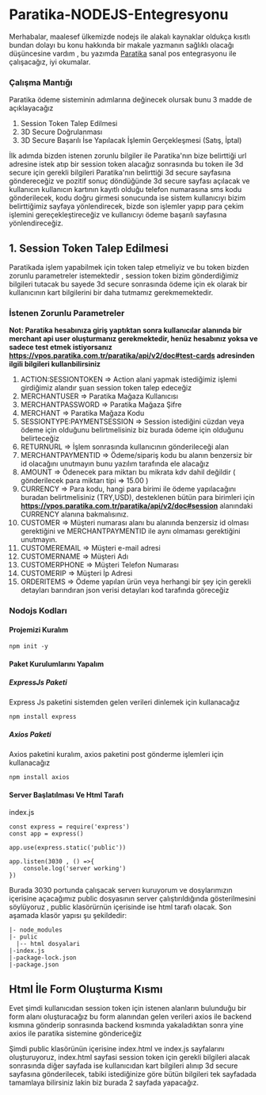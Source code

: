 # Paratika-NODEJS-Entegresyonu

Merhabalar, maalesef ülkemizde nodejs ile alakalı kaynaklar oldukça kısıtlı bundan dolayı bu konu hakkında bir makale yazmanın sağlıklı olacağı düşüncesine vardım , bu yazımda [Paratika](https://www.paratika.com.tr/) sanal pos entegrasyonu ile çalışacağız, iyi okumalar.

### Çalışma Mantığı 

Paratika ödeme sisteminin adımlarına değinecek olursak bunu 3 madde de açıklayacağız 

1. Session Token Talep Edilmesi
2. 3D Secure Doğrulanması
3. 3D Secure Başarılı İse Yapılacak İşlemin Gerçekleşmesi (Satış, İptal)

İlk adımda bizden istenen zorunlu bilgiler ile Paratika'nın bize belirttiği url adresine istek atıp bir session token alacağız sonrasında bu token ile 3d secure için gerekli bilgileri Paratika'nın belirttiği 3d secure sayfasına göndereceğiz ve pozitif sonuç döndüğünde 3d secure sayfası açılacak ve kullanıcın kullanıcın kartının kayıtlı olduğu telefon numarasına sms kodu gönderilecek, kodu doğru girmesi sonucunda ise sistem kullanıcıyı bizim belirttiğimiz sayfaya yönlendirecek, bizde son işlemler yapıp para çekim işlemini gereçekleştireceğiz ve kullanıcıyı ödeme başarılı sayfasına yönlendireceğiz.

## 1. Session Token Talep Edilmesi

Paratikada işlem yapabilmek için token talep etmeliyiz ve bu token bizden zorunlu parametreler istemektedir , session token bizim gönderdiğimiz bilgileri tutacak bu sayede 3d secure sonrasında ödeme için ek olarak bir kullanıcının kart bilgilerini bir daha tutmamız gerekmemektedir. 

### İstenen Zorunlu Parametreler

**Not: Paratika hesabınıza giriş yaptıktan sonra kullanıcılar alanında bir merchant api user oluşturmanız gerekmektedir, henüz hesabınız yoksa ve sadece test etmek istiyorsanız https://vpos.paratika.com.tr/paratika/api/v2/doc#test-cards adresinden ilgili bilgileri kullanbilirsiniz**

1. ACTION:SESSIONTOKEN => Action alani yapmak istediğimiz işlemi girdiğimiz alandır şuan session token talep edeceğiz
2. MERCHANTUSER => Paratika Mağaza Kullanıcısı
3. MERCHANTPASSWORD => Paratika Mağaza Şifre
4. MERCHANT => Paratika Mağaza Kodu
5. SESSIONTYPE:PAYMENTSESSION => Session istediğini cüzdan veya ödeme için olduğunu belirtmelisiniz biz burada ödeme için olduğunu belirteceğiz
6. RETURNURL => İşlem sonrasında kullanıcının gönderileceği alan 
7. MERCHANTPAYMENTID => Ödeme/sipariş kodu bu alanın benzersiz bir id olacağını unutmayın bunu yazılım tarafında ele alacağız
8. AMOUNT => Ödenecek para miktarı bu mikrata kdv dahil değildir ( gönderilecek para miktarı tipi => 15.00 )
9. CURRENCY => Para kodu, hangi para birimi ile ödeme yapılacağını buradan belirtmelisiniz (TRY,USD), desteklenen bütün para birimleri için **https://vpos.paratika.com.tr/paratika/api/v2/doc#session** alanındaki CURRENCY alanına bakmalısınız.
10. CUSTOMER => Müşteri numarası alanı bu alanında benzersiz id olması gerektiğini ve MERCHANTPAYMENTID ile aynı olmaması gerektiğini unutmayın.
11. CUSTOMEREMAIL => Müşteri e-mail adresi 
12. CUSTOMERNAME => Müşteri Adı 
13. CUSTOMERPHONE => Müşteri Telefon Numarası 
14. CUSTOMERIP => Müşteri İp Adresi 
15. ORDERITEMS => Ödeme yapılan ürün veya herhangi bir şey için gerekli detayları barındıran json verisi detayları kod tarafında göreceğiz 

### Nodojs Kodları 

#### Projemizi Kuralım 
```
npm init -y 
```
#### Paket Kurulumlarını Yapalım 

##### ExpressJs Paketi
Express Js paketini sistemden gelen verileri dinlemek için kullanacağız 

```
npm install express
```
##### Axios Paketi
Axios paketini kuralım, axios paketini post gönderme işlemleri için kullanacağız
```
npm install axios
```

#### Server Başlatılması Ve Html Tarafı 

index.js
```
const express = require('express')
const app = express()

app.use(express.static('public'))

app.listen(3030 , () =>{
    console.log('server working')
})
```
Burada 3030 portunda çalışacak serverı kuruyorum ve dosylarımızın içerisine açacağımız public dosyasının server çalıştırıldığında gösterilmesini söylüyoruz , public klasörürnün içerisinde ise html tarafı olacak. Son aşamada klasör yapısı şu şekildedir:

```
|- node_modules
|- pulic
  |-- html dosyalari
|-index.js
|-package-lock.json
|-package.json
```

## Html İle Form Oluşturma Kısmı

Evet şimdi kullanıcıdan session token için istenen alanların bulunduğu bir form alanı oluşturacağız bu form alanından gelen verileri axios ile backend kısmına gönderip sonrasında backend kısmında yakaladıktan sonra yine axios ile paratika sistemine göndericeğiz 

Şimdi public klasörünün içerisine index.html ve index.js sayfalarını oluşturuyoruz, index.html sayfasi session token için gerekli bilgileri alacak sonrasında diğer sayfada ise kullanıcıdan kart bilgileri alınıp 3d secure sayfasına gönderilecek, tabiki istediğinize göre bütün bilgileri tek sayfadada tamamlaya bilirsiniz lakin biz burada 2 sayfada yapacağız.



